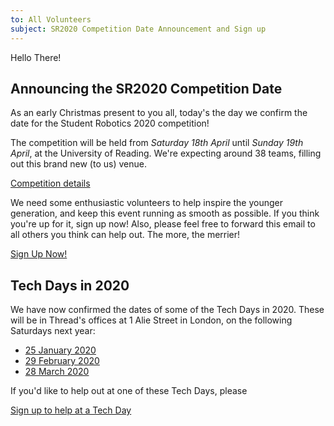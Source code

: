 ```yaml
---
to: All Volunteers
subject: SR2020 Competition Date Announcement and Sign up
---
```


Hello There!

## Announcing the SR2020 Competition Date

As an early Christmas present to you all, today's the day we confirm the date for the Student Robotics 2020 competition!

The competition will be held from *Saturday 18th April* until *Sunday 19th April*, at the University of Reading. We're expecting around 38 teams, filling out this brand new (to us) venue.

[Competition details](https://studentrobotics.org/events/sr2020/competition/)

We need some enthusiastic volunteers to help inspire the younger generation, and keep this event running as smooth as possible. If you think you're up for it, sign up now! Also, please feel free to forward this email to all others you think can help out. The more, the merrier!

[Sign Up Now!](https://forms.gle/iN1CVf7sS5dT537TA)

## Tech Days in 2020

We have now confirmed the dates of some of the Tech Days in 2020.
These will be in Thread's offices at 1 Alie Street in London, on the following
Saturdays next year:

 * [25 January 2020](https://studentrobotics.org/events/sr2020/london-tech-day-january/)
 * [29 February 2020](https://studentrobotics.org/events/sr2020/london-tech-day-february/)
 * [28 March 2020](https://studentrobotics.org/events/sr2020/london-tech-day-march/)

If you'd like to help out at one of these Tech Days, please

[Sign up to help at a Tech Day](https://forms.gle/isHzxAkd7HKKFWGR9)
